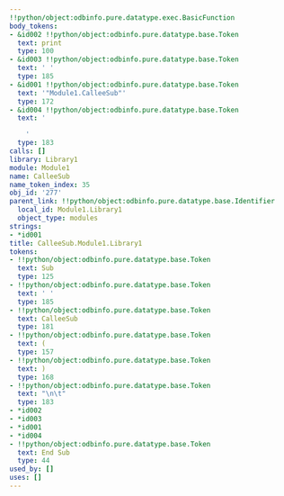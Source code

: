 ```yaml
---
!!python/object:odbinfo.pure.datatype.exec.BasicFunction
body_tokens:
- &id002 !!python/object:odbinfo.pure.datatype.base.Token
  text: print
  type: 100
- &id003 !!python/object:odbinfo.pure.datatype.base.Token
  text: ' '
  type: 185
- &id001 !!python/object:odbinfo.pure.datatype.base.Token
  text: '"Module1.CalleeSub"'
  type: 172
- &id004 !!python/object:odbinfo.pure.datatype.base.Token
  text: '

    '
  type: 183
calls: []
library: Library1
module: Module1
name: CalleeSub
name_token_index: 35
obj_id: '277'
parent_link: !!python/object:odbinfo.pure.datatype.base.Identifier
  local_id: Module1.Library1
  object_type: modules
strings:
- *id001
title: CalleeSub.Module1.Library1
tokens:
- !!python/object:odbinfo.pure.datatype.base.Token
  text: Sub
  type: 125
- !!python/object:odbinfo.pure.datatype.base.Token
  text: ' '
  type: 185
- !!python/object:odbinfo.pure.datatype.base.Token
  text: CalleeSub
  type: 181
- !!python/object:odbinfo.pure.datatype.base.Token
  text: (
  type: 157
- !!python/object:odbinfo.pure.datatype.base.Token
  text: )
  type: 168
- !!python/object:odbinfo.pure.datatype.base.Token
  text: "\n\t"
  type: 183
- *id002
- *id003
- *id001
- *id004
- !!python/object:odbinfo.pure.datatype.base.Token
  text: End Sub
  type: 44
used_by: []
uses: []
---
```

